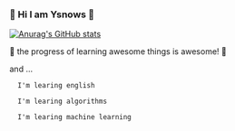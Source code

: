 ###  👋 Hi I am Ysnows 👋

[![Anurag's GitHub stats](https://github-readme-stats.vercel.app/api?username=ysnows&show_icons=true&theme=dracula)](https://github.com/anuraghazra/github-readme-stats)

🤔 the progress of learning awesome things is awesome! 🤔 

and ...

```
  I'm learing english

  I'm learing algorithms

  I'm learing machine learning
```




